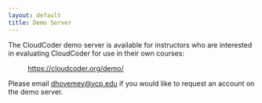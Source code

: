 ```yaml
---
layout: default
title: Demo Server
---
```

The CloudCoder demo server is available for instructors who are
interested in evaluating CloudCoder for use in their own courses:

<a style="margin-left: 40px;" href="https://cloudcoder.org/demo/">https://cloudcoder.org/demo/</a>

Please email <dhovemey@ycp.edu> if you would like to request
an account on the demo server.
